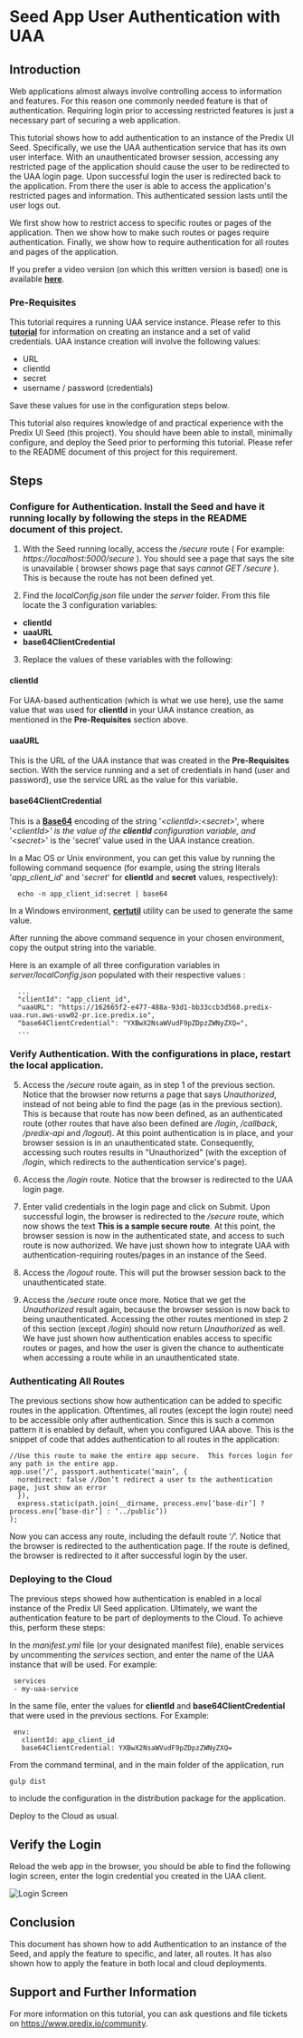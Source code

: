 # Seed App User Authentication with UAA

## Introduction
Web applications almost always involve controlling access to information and features.  For this reason one commonly needed feature is that of authentication.  Requiring login prior to accessing restricted features is just a necessary part of securing a web application.

This tutorial shows how to add authentication to an instance of the Predix UI Seed.  Specifically, we use the UAA authentication service that has its own user interface.  With an unauthenticated browser session, accessing any restricted page of the application should cause the user to be redirected to the UAA login page.  Upon successful login the user is redirected back to the application.  From there the user is able to access the application's restricted pages and information.  This authenticated session lasts until the user logs out.

We first show how to restrict access to specific routes or pages of the application.  Then we show how to make such routes or pages require authentication.  Finally, we show how to require authentication for all routes and pages of the application.

If you prefer a video version (on which this written version is based) one is available [**here**](https://youtu.be/AiJ2IFJoTHg?list=PLibNgo_CBeuujvRV26_uLTksm1ezh7oGd).

### Pre-Requisites
This tutorial requires a running UAA service instance.  Please refer to this [**tutorial**](https://www.predix.io/resources/tutorials/tutorial-details.html?tutorial_id=1544&tag=1605&journey=Build%20a%20basic%20application&resources=1580,1569,1523,1544,1547,1549,1556,1553,1570) for information on creating an instance and a set of valid credentials.  UAA instance creation will involve the following values:

- URL
- clientId
- secret
- username / password (credentials)

Save these values for use in the configuration steps below.

This tutorial also requires knowledge of and practical experience with the Predix UI Seed (this project).  You should have been able to install, minimally configure, and deploy the Seed prior to performing this tutorial.  Please refer to the README document of this project for this requirement.

## Steps
### Configure for Authentication. Install the Seed and have it running locally by following the steps in the **README** document of this project.
1. With the Seed running locally, access the */secure* route ( For example: *https://localhost:5000/secure* ).  You should see a page that says the site is unavailable ( browser shows page that says *cannot GET /secure* ).  This is because the route has not been defined yet.

2. Find the *localConfig.json* file under the *server* folder.  From this file locate the 3 configuration variables:
  * **clientId**
  * **uaaURL**
  * **base64ClientCredential**

3. Replace the values of these variables with the following:

  #### clientId
  For UAA-based authentication (which is what we use here), use the same value that was used for **clientId** in your UAA instance creation, as mentioned in the **Pre-Requisites** section above.

  #### uaaURL
  This is the URL of the UAA instance that was created in the **Pre-Requisites** section.  With the service running and a set of credentials in hand (user and password), use the service URL as the value for this variable.

  #### base64ClientCredential
  This is a [**Base64**](https://en.wikipedia.org/wiki/Base64) encoding of the string '*<*clientId>*:*<*secret>*', where '*<*clientId>*' is the value of the **clientId** configuration variable, and '*<*secret>*' is the 'secret' value used in the UAA instance creation.

  In a Mac OS or Unix environment, you can get this value by running the following command sequence (for example, using the string literals '*app_client_id*' and '*secret*' for **clientId** and **secret** values, respectively):
  ```
    echo -n app_client_id:secret | base64
  ```
  In a Windows environment, [**certutil**](https://technet.microsoft.com/en-us/library/cc732443(v=ws.11).aspx) utility can be used to generate the same value.

  After running the above command sequence in your chosen environment, copy the output string into the variable.

  Here is an example of all three configuration variables in *server/localConfig.json* populated with their respective values :

  ```
    ...
    "clientId": "app_client_id",
    "uaaURL": "https://162665f2-e477-488a-93d1-bb33ccb3d568.predix-uaa.run.aws-usw02-pr.ice.predix.io",
    "base64ClientCredential": "YXBwX2NsaWVudF9pZDpzZWNyZXQ=",
    ...
  ```

  ### Verify Authentication. With the configurations in place, restart the local application.

5. Access the */secure* route again, as in step 1 of the previous section.  Notice that the browser now returns a page that says  *Unauthorized*, instead of not being able to find the page (as in the previous section).  This is because that route has now been defined, as an authenticated route (other routes that have also been defined are */login*, */callback*, */predix-api* and */logout*).  At this point authentication is in place, and your browser session is in an unauthenticated state.  Consequently, accessing such routes results in "Unauthorized" (with the exception of */login*, which redirects to the authentication service's page).

6. Access the */login* route.  Notice that the browser is redirected to the UAA login page.

7. Enter valid credentials in the login page and click on Submit.  Upon successful login, the browser is redirected to the */secure* route, which now shows the text **This is a sample secure route**.  At this point, the browser session is now in the authenticated state, and access to such route is now authorized.  We have just shown how to integrate UAA with authentication-requiring routes/pages in an instance of the Seed.

8. Access the */logout* route.  This will put the browser session back to the unauthenticated state.

9. Access the */secure* route once more.  Notice that we get the *Unauthorized* result again, because the browser session is now back to being unauthenticated.  Accessing the other routes mentioned in step 2 of this section (except */login*) should now return *Unauthorized* as well.  We have just shown how authentication enables access to specific routes or pages, and how the user is given the chance to authenticate when accessing a route while in an unauthenticated state.

### Authenticating All Routes
The previous sections show how authentication can be added to specific routes in the application.  Oftentimes, all routes (except the login route) need to be accessible only after authentication.  Since this is such a common pattern it is enabled by default, when you configured UAA above.  This is the snippet of code that addes authentication to all routes in the application:

```
//Use this route to make the entire app secure.  This forces login for any path in the entire app.
app.use(‘/‘, passport.authenticate(‘main’, {
  noredirect: false //Don’t redirect a user to the authentication page, just show an error
  }),
  express.static(path.join(__dirname, process.env[‘base-dir’] ? process.env[‘base-dir’] : ‘../public’))
);
```

Now you can access any route, including the default route ‘*/*’.  Notice that the browser is redirected to the authentication page.  If the route is defined, the browser is redirected to it after successful login by the user.

### Deploying to the Cloud
The previous steps showed how authentication is enabled in a local instance of the Predix UI Seed application.  Ultimately, we want the authentication feature to be part of deployments to the Cloud.  To achieve this, perform these steps:

In the *manifest.yml* file (or your designated manifest file), enable services by uncommenting the *services* section, and enter the name of the UAA instance that will be used.  For example:

```
 services
 - my-uaa-service
```

In the same file, enter the values for **clientId** and **base64ClientCredential** that were used in the previous sections.  For Example:

```
 env:
   clientId: app_client_id
   base64ClientCredential: YXBwX2NsaWVudF9pZDpzZWNyZXQ=
```

From the command terminal, and in the main folder of the application, run

```
gulp dist
```

to include the configuration in the distribution package for the application.

Deploy to the Cloud as usual.

## Verify the Login
Reload the web app in the browser, you should be able to find the following login screen, enter the login credential you created in the UAA client.

![](images/login-screen.png "Login Screen")

## Conclusion

This document has shown how to add Authentication to an instance of the Seed, and apply the feature to specific, and later, all routes.  It has also shown how to apply the feature in both local and cloud deployments.

## Support and Further Information

For more information on this tutorial, you can ask questions and file tickets on <a href="https://www.predix.io/community" target="_blank">https://www.predix.io/community</a>.
